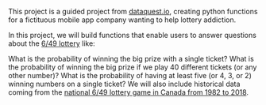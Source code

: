This project is a guided project from [dataquest.io](https://dataquest.io), creating python functions for a fictituous mobile app company wanting to help lottery addiction.

In this project, we will build functions that enable users to answer questions about the [6/49 lottery](https://en.wikipedia.org/wiki/Lotto_6/49) like:

What is the probability of winning the big prize with a single ticket?
What is the probability of winning the big prize if we play 40 different tickets (or any other number)?
What is the probability of having at least five (or 4, 3, or 2) winning numbers on a single ticket?
We will also include historical data coming from the [national 6/49 lottery game in Canada from 1982 to 2018](https://www.kaggle.com/datasets/datascienceai/lottery-dataset).